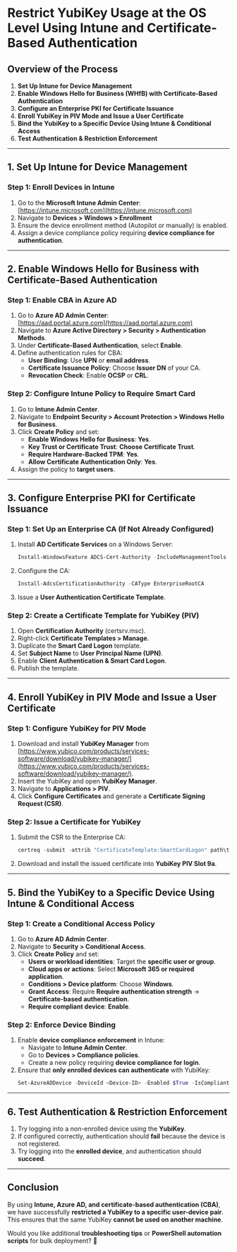 # **Restrict YubiKey Usage at the OS Level Using Intune and Certificate-Based Authentication**

## **Overview of the Process**
1. **Set Up Intune for Device Management**
2. **Enable Windows Hello for Business (WHfB) with Certificate-Based Authentication**
3. **Configure an Enterprise PKI for Certificate Issuance**
4. **Enroll YubiKey in PIV Mode and Issue a User Certificate**
5. **Bind the YubiKey to a Specific Device Using Intune & Conditional Access**
6. **Test Authentication & Restriction Enforcement**

---

## **1. Set Up Intune for Device Management**

### **Step 1: Enroll Devices in Intune**
1. Go to the **Microsoft Intune Admin Center**:  
   [https://intune.microsoft.com](https://intune.microsoft.com)
2. Navigate to **Devices > Windows > Enrollment**
3. Ensure the device enrollment method (Autopilot or manually) is enabled.
4. Assign a device compliance policy requiring **device compliance for authentication**.

---

## **2. Enable Windows Hello for Business with Certificate-Based Authentication**

### **Step 1: Enable CBA in Azure AD**
1. Go to **Azure AD Admin Center**:  
   [https://aad.portal.azure.com](https://aad.portal.azure.com)
2. Navigate to **Azure Active Directory > Security > Authentication Methods**.
3. Under **Certificate-Based Authentication**, select **Enable**.
4. Define authentication rules for CBA:
   - **User Binding**: Use **UPN** or **email address**.
   - **Certificate Issuance Policy**: Choose **Issuer DN** of your CA.
   - **Revocation Check**: Enable **OCSP** or **CRL**.

### **Step 2: Configure Intune Policy to Require Smart Card**
1. Go to **Intune Admin Center**.
2. Navigate to **Endpoint Security > Account Protection > Windows Hello for Business**.
3. Click **Create Policy** and set:
   - **Enable Windows Hello for Business**: **Yes**.
   - **Key Trust or Certificate Trust**: **Choose Certificate Trust**.
   - **Require Hardware-Backed TPM**: **Yes**.
   - **Allow Certificate Authentication Only**: **Yes**.
4. Assign the policy to **target users**.

---

## **3. Configure Enterprise PKI for Certificate Issuance**

### **Step 1: Set Up an Enterprise CA (If Not Already Configured)**
1. Install **AD Certificate Services** on a Windows Server:
   ```powershell
   Install-WindowsFeature ADCS-Cert-Authority -IncludeManagementTools
   ```
2. Configure the CA:
   ```powershell
   Install-AdcsCertificationAuthority -CAType EnterpriseRootCA
   ```
3. Issue a **User Authentication Certificate Template**.

### **Step 2: Create a Certificate Template for YubiKey (PIV)**
1. Open **Certification Authority** (certsrv.msc).
2. Right-click **Certificate Templates > Manage**.
3. Duplicate the **Smart Card Logon** template.
4. Set **Subject Name** to **User Principal Name (UPN)**.
5. Enable **Client Authentication & Smart Card Logon**.
6. Publish the template.

---

## **4. Enroll YubiKey in PIV Mode and Issue a User Certificate**

### **Step 1: Configure YubiKey for PIV Mode**
1. Download and install **YubiKey Manager** from [https://www.yubico.com/products/services-software/download/yubikey-manager/](https://www.yubico.com/products/services-software/download/yubikey-manager/).
2. Insert the YubiKey and open **YubiKey Manager**.
3. Navigate to **Applications > PIV**.
4. Click **Configure Certificates** and generate a **Certificate Signing Request (CSR)**.

### **Step 2: Issue a Certificate for YubiKey**
1. Submit the CSR to the Enterprise CA:
   ```powershell
   certreq -submit -attrib "CertificateTemplate:SmartCardLogon" path\to\csr.req
   ```
2. Download and install the issued certificate into **YubiKey PIV Slot 9a**.

---

## **5. Bind the YubiKey to a Specific Device Using Intune & Conditional Access**

### **Step 1: Create a Conditional Access Policy**
1. Go to **Azure AD Admin Center**.
2. Navigate to **Security > Conditional Access**.
3. Click **Create Policy** and set:
   - **Users or workload identities**: Target the **specific user or group**.
   - **Cloud apps or actions**: Select **Microsoft 365 or required application**.
   - **Conditions > Device platform**: Choose **Windows**.
   - **Grant Access**: Require **Require authentication strength** → **Certificate-based authentication**.
   - **Require compliant device**: **Enable**.

### **Step 2: Enforce Device Binding**
1. Enable **device compliance enforcement** in Intune:
   - Navigate to **Intune Admin Center**.
   - Go to **Devices > Compliance policies**.
   - Create a new policy requiring **device compliance for login**.
2. Ensure that **only enrolled devices can authenticate** with YubiKey:
   ```powershell
   Set-AzureADDevice -DeviceId <Device-ID> -Enabled $True -IsCompliant $True
   ```

---

## **6. Test Authentication & Restriction Enforcement**
1. Try logging into a non-enrolled device using the **YubiKey**.
2. If configured correctly, authentication should **fail** because the device is not registered.
3. Try logging into the **enrolled device**, and authentication should **succeed**.

---

## **Conclusion**
By using **Intune, Azure AD, and certificate-based authentication (CBA)**, we have successfully **restricted a YubiKey to a specific user-device pair**. This ensures that the same YubiKey **cannot be used on another machine**.

Would you like additional **troubleshooting tips** or **PowerShell automation scripts** for bulk deployment? 🚀

